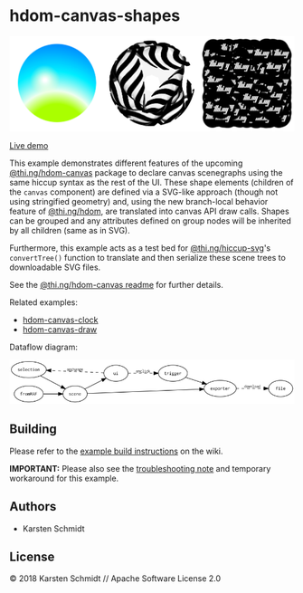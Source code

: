 # hdom-canvas-shapes

![screenshots](https://raw.githubusercontent.com/thi-ng/umbrella/develop/assets/hdom-canvas/hdom-canvas-shapes-results.png)

[Live demo](http://demo.thi.ng/umbrella/hdom-canvas-shapes/)

This example demonstrates different features of the upcoming
[@thi.ng/hdom-canvas](https://github.com/thi-ng/umbrella/tree/master/packages/hdom-canvas)
package to declare canvas scenegraphs using the same hiccup syntax as
the rest of the UI. These shape elements (children of the `canvas`
component) are defined via a SVG-like approach (though not using
stringified geometry) and, using the new branch-local behavior feature
of
[@thi.ng/hdom](https://github.com/thi-ng/umbrella/tree/master/packages/hdom),
are translated into canvas API draw calls. Shapes can be grouped and any
attributes defined on group nodes will be inherited by all children
(same as in SVG).

Furthermore, this example acts as a test bed for
[@thi.ng/hiccup-svg](https://github.com/thi-ng/umbrella/tree/master/packages/hiccup-svg)'s
`convertTree()` function to translate and then serialize these scene
trees to downloadable SVG files.

See the [@thi.ng/hdom-canvas
readme](https://github.com/thi-ng/umbrella/tree/master/packages/hdom-canvas)
for further details.

Related examples:

- [hdom-canvas-clock](https://github.com/thi-ng/umbrella/tree/master/examples/hdom-canvas-clock)
- [hdom-canvas-draw](https://github.com/thi-ng/umbrella/tree/master/examples/hdom-canvas-draw)

Dataflow diagram:

![dataflow](https://raw.githubusercontent.com/thi-ng/umbrella/develop/assets/hdom-canvas/hdom-canvas-shapes.png)

## Building

Please refer to the [example build
instructions](https://github.com/thi-ng/umbrella/wiki/Example-build-instructions)
on the wiki.

**IMPORTANT:** Please also see the [troubleshooting
note](https://github.com/thi-ng/umbrella/wiki/Example-build-instructions#troubleshooting)
and temporary workaround for this example.

## Authors

- Karsten Schmidt

## License

&copy; 2018 Karsten Schmidt // Apache Software License 2.0
